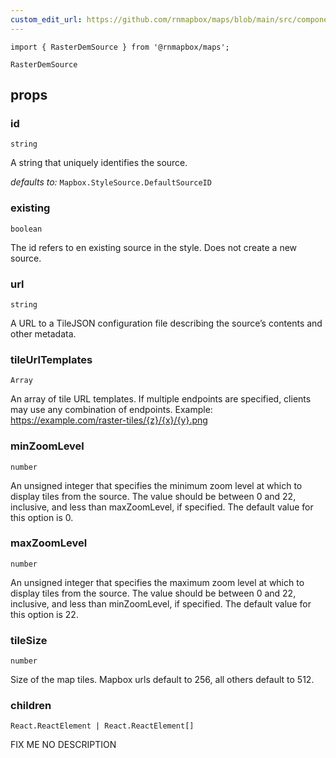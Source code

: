 ```yaml
---
custom_edit_url: https://github.com/rnmapbox/maps/blob/main/src/components/RasterDemSource.tsx
---
```


  

```tsx
import { RasterDemSource } from '@rnmapbox/maps';

RasterDemSource

```


## props

  
### id

```tsx
string
```
A string that uniquely identifies the source.

  _defaults to:_ `Mapbox.StyleSource.DefaultSourceID`

  
### existing

```tsx
boolean
```
The id refers to en existing source in the style. Does not create a new source.


  
### url

```tsx
string
```
A URL to a TileJSON configuration file describing the source’s contents and other metadata.


  
### tileUrlTemplates

```tsx
Array
```
An array of tile URL templates. If multiple endpoints are specified, clients may use any combination of endpoints.
Example: https://example.com/raster-tiles/{z}/{x}/{y}.png


  
### minZoomLevel

```tsx
number
```
An unsigned integer that specifies the minimum zoom level at which to display tiles from the source.
The value should be between 0 and 22, inclusive, and less than
maxZoomLevel, if specified. The default value for this option is 0.


  
### maxZoomLevel

```tsx
number
```
An unsigned integer that specifies the maximum zoom level at which to display tiles from the source.
The value should be between 0 and 22, inclusive, and less than
minZoomLevel, if specified. The default value for this option is 22.


  
### tileSize

```tsx
number
```
Size of the map tiles.
Mapbox urls default to 256, all others default to 512.


  
### children

```tsx
React.ReactElement | React.ReactElement[]
```
FIX ME NO DESCRIPTION


  






